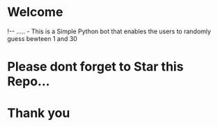 # Welcome
!-- ..... -
    This is a Simple Python bot that enables the users to randomly guess bewteen 1 and 30
# Please dont forget to Star this Repo...
# Thank you
